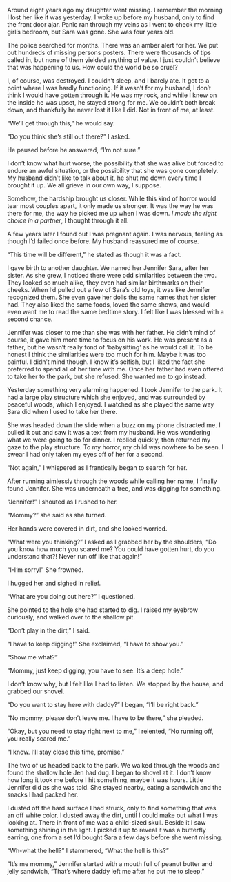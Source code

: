 Around eight years ago my daughter went missing. I remember the morning I lost her like it was yesterday. I woke up before my husband, only to find the front door ajar. Panic ran through my veins as I went to check my little girl’s bedroom, but Sara was gone. She was four years old.

The police searched for months. There was an amber alert for her. We put out hundreds of missing persons posters. There were thousands of tips called in, but none of them yielded anything of value. I just couldn’t believe that was happening to us. How could the world be so cruel?

I, of course, was destroyed. I couldn’t sleep, and I barely ate. It got to a point where I was hardly functioning. If it wasn’t for my husband, I don’t think I would have gotten through it. He was my rock, and while I knew on the inside he was upset, he stayed strong for me. We couldn’t both break down, and thankfully he never lost it like I did. Not in front of me, at least.

“We’ll get through this,” he would say.

“Do you think she’s still out there?” I asked.

He paused before he answered, “I’m not sure.”

I don’t know what hurt worse, the possibility that she was alive but forced to endure an awful situation, or the possibility that she was gone completely. My husband didn’t like to talk about it, he shut me down every time I brought it up. We all grieve in our own way, I suppose.

Somehow, the hardship brought us closer. While this kind of horror would tear most couples apart, it only made us stronger. It was the way he was there for me, the way he picked me up when I was down. *I made the right choice in a partner*, I thought through it all.

A few years later I found out I was pregnant again. I was nervous, feeling as though I’d failed once before. My husband reassured me of course.

“This time will be different,” he stated as though it was a fact.

I gave birth to another daughter. We named her Jennifer Sara, after her sister. As she grew, I noticed there were odd similarities between the two. They looked so much alike, they even had similar birthmarks on their cheeks. When I’d pulled out a few of Sara’s old toys, it was like Jennifer recognized them. She even gave her dolls the same names that her sister had. They also liked the same foods, loved the same shows, and would even want me to read the same bedtime story. I felt like I was blessed with a second chance.

Jennifer was closer to me than she was with her father. He didn’t mind of course, it gave him more time to focus on his work. He was present as a father, but he wasn’t really fond of ‘babysitting’ as he would call it. To be honest I think the similarities were too much for him. Maybe it was too painful. I didn’t mind though. I know it’s selfish, but I liked the fact she preferred to spend all of her time with me. Once her father had even offered to take her to the park, but she refused. She wanted me to go instead.

Yesterday something very alarming happened. I took Jennifer to the park. It had a large play structure which she enjoyed, and was surrounded by peaceful woods, which I enjoyed. I watched as she played the same way Sara did when I used to take her there.

She was headed down the slide when a buzz on my phone distracted me. I pulled it out and saw it was a text from my husband. He was wondering what we were going to do for dinner. I replied quickly, then returned my gaze to the play structure. To my horror, my child was nowhere to be seen. I swear I had only taken my eyes off of her for a second.

“Not again,” I whispered as I frantically began to search for her.

After running aimlessly through the woods while calling her name, I finally found Jennifer. She was underneath a tree, and was digging for something.

“Jennifer!” I shouted as I rushed to her.

“Mommy?” she said as she turned.

Her hands were covered in dirt, and she looked worried.

“What were you thinking?” I asked as I grabbed her by the shoulders, “Do you know how much you scared me? You could have gotten hurt, do you understand that?! Never run off like that again!”

“I-I’m sorry!” She frowned.

I hugged her and sighed in relief.

“What are you doing out here?” I questioned.

She pointed to the hole she had started to dig. I raised my eyebrow curiously, and walked over to the shallow pit.

“Don’t play in the dirt,” I said.

“I have to keep digging!” She exclaimed, “I have to show you.”

“Show me what?”

“Mommy, just keep digging, you have to see. It’s a deep hole.”

I don’t know why, but I felt like I had to listen. We stopped by the house, and grabbed our shovel.

“Do you want to stay here with daddy?” I began, “I’ll be right back.”

“No mommy, please don’t leave me. I have to be there,” she pleaded.

“Okay, but you need to stay right next to me,” I relented, “No running off, you really scared me.”

“I know. I’ll stay close this time, promise.”

The two of us headed back to the park. We walked through the woods and found the shallow hole Jen had dug. I began to shovel at it. I don’t know how long it took me before I hit something, maybe it was hours. Little Jennifer did as she was told. She stayed nearby, eating a sandwich and the snacks I had packed her.

I dusted off the hard surface I had struck, only to find something that was an off white color. I dusted away the dirt, until I could make out what I was looking at. There in front of me was a child-sized skull. Beside it I saw something shining in the light. I picked it up to reveal it was a butterfly earring, one from a set I’d bought Sara a few days before she went missing.

“Wh-what the hell?” I stammered, “What the hell is this?”

“It’s me mommy,” Jennifer started with a mouth full of peanut butter and jelly sandwich, “That’s where daddy left me after he put me to sleep.”